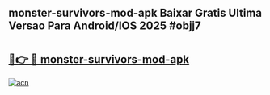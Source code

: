 ## monster-survivors-mod-apk Baixar Gratis Ultima Versao Para Android/IOS 2025 #objj7

# <h2><a href="https://ainizakaria.my?title=monster-survivors-mod-apk&ref=20M">🔗👉 🔴 monster-survivors-mod-apk</a></h2>

[![acn](https://github.com/user-attachments/assets/0f9c940e-d8b0-45ae-aac7-cd30a18b3e1c)](https://ainizakaria.my?title=monster-survivors-mod-apk&ref=20M)

